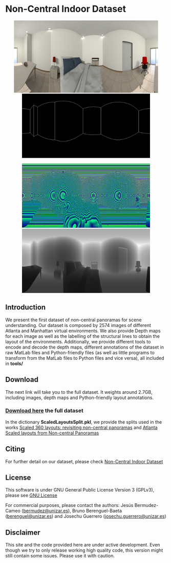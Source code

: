 # Non-Central Indoor Dataset

<p align="center">
<img src='config/AFimg0241.png' width=450>
<img src='config/AFimg0241_em.png' width=400>
</p>
<p align="center">
<img src='config/AFimg0241_d.png' width=400>
<img src='config/AFimg0241_depth.png' width=400>
</p>

## Introduction

We present the first dataset of non-central panoramas for scene understanding. Our dataset is composed by 2574 images of different Atlanta and Manhattan virtual environments.
We also provide Depth maps for each image as well as the labelling of the structural lines to obtain the layout of the environments. Additionally, we provide different tools to encode and decode the depth maps, different annotations of the dataset in raw MatLab files and Python-friendly files (as well as little programs to transform from the MatLab files to Python files and vice versa), all included in **tools/**


## Download
The next link will take you to the full dataset. It weights around 2.7GB, including images, depth maps and Python-friendly layout annotations.

### [Download here](https://drive.google.com/drive/folders/18OQXpbZsr3RBphU0kJC0OS2OXr-3BrkV?usp=sharing) the full dataset

In the dictionary **ScaledLayoutsSplit.pkl**, we provide the splits used in the works [Scaled 360 layouts: revisiting non-central panoramas](https://openaccess.thecvf.com/content/CVPR2021W/OmniCV/papers/Berenguel-Baeta_Scaled_360_Layouts_Revisiting_Non-Central_Panoramas_CVPRW_2021_paper.pdf) and [Atlanta Scaled layouts from Non-central Panoramas](https://www.sciencedirect.com/science/article/pii/S0031320322002217)

## Citing
For further detail on our dataset, please check [Non-Central Indoor Dataset](https://www.sciencedirect.com/journal/data-in-brief)

## License 

This software is under GNU General Public License Version 3 (GPLv3), please see [GNU License](http://www.gnu.org/licenses/gpl.html)

For commercial purposes, please contact the authors: Jesús Bermudez-Cameo (bermudez@unizar.es), Bruno Berenguel-Baeta (berenguel@unizar.es) and Josechu Guerrero (josechu.guerrero@unizar.es)


## Disclaimer

This site and the code provided here are under active development. Even though we try to only release working high quality code, this version might still contain some issues. Please use it with caution.
